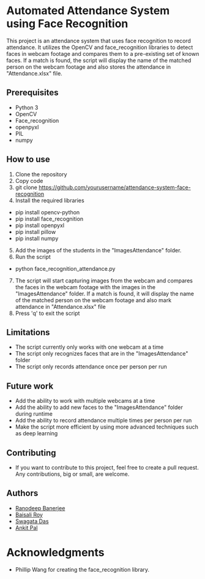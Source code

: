 # Automated Attendance System using Face Recognition
This project is an attendance system that uses face recognition to record attendance. It utilizes the OpenCV and face_recognition libraries to detect faces in webcam footage and compares them to a pre-existing set of known faces. If a match is found, the script will display the name of the matched person on the webcam footage and also stores the attendance in "Attendance.xlsx" file.

## Prerequisites
* Python 3
* OpenCV
* Face_recognition
* openpyxl
* PIL
* numpy

## How to use
1. Clone the repository
2. Copy code
3. git clone https://github.com/yourusername/attendance-system-face-recognition
4. Install the required libraries
* pip install opencv-python
* pip install face_recognition
* pip install openpyxl
* pip install pillow
* pip install numpy
5. Add the images of the students in the "ImagesAttendance" folder.
6. Run the script
* python face_recognition_attendance.py
7. The script will start capturing images from the webcam and compares the faces in the webcam footage with the images in the "ImagesAttendance" folder. If a match is found, it will display the name of the matched person on the webcam footage and also mark attendance in "Attendance.xlsx" file
8. Press 'q' to exit the script

## Limitations
* The script currently only works with one webcam at a time
* The script only recognizes faces that are in the "ImagesAttendance" folder
* The script only records attendance once per person per run

## Future work
* Add the ability to work with multiple webcams at a time
* Add the ability to add new faces to the "ImagesAttendance" folder during runtime
* Add the ability to record attendance multiple times per person per run
* Make the script more efficient by using more advanced techniques such as deep learning

## Contributing
* If you want to contribute to this project, feel free to create a pull request. Any contributions, big or small, are welcome.

## Authors
* [Ranodeep Banerjee](https://github.com/ranodeepbanerjee)
* [Baisali Roy](https://github.com/baisali14)
* [Swagata Das](https://github.com/SwagataDas123)
* [Ankit Pal](https://github.com/AnkitPl778)

# Acknowledgments
* Phillip Wang for creating the face_recognition library.
